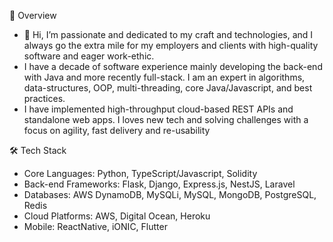   👋 Overview
- 👋 Hi, I’m passionate and dedicated to my craft and technologies, and I always go the extra mile for my employers and clients with high-quality software and eager work-ethic.
- I have a decade of software experience mainly developing the back-end with Java and more recently full-stack. I am an expert in algorithms, data-structures, OOP, multi-threading, core Java/Javascript, and best practices.
- I have implemented high-throughput cloud-based REST APIs and standalone web apps. I loves new tech and solving challenges with a focus on agility, fast delivery and re-usability

<!---
svenw220/svenw220 is a ✨ special ✨ repository because its `README.md` (this file) appears on your GitHub profile.
You can click the Preview link to take a look at your changes.
--->

  🛠️ Tech Stack
- Core Languages: Python, TypeScript/Javascript, Solidity
- Back-end Frameworks: Flask, Django, Express.js, NestJS, Laravel
- Databases: AWS DynamoDB, MySQLi, MySQL, MongoDB, PostgreSQL, Redis
- Cloud Platforms: AWS, Digital Ocean, Heroku
- Mobile: ReactNative, iONIC, Flutter
